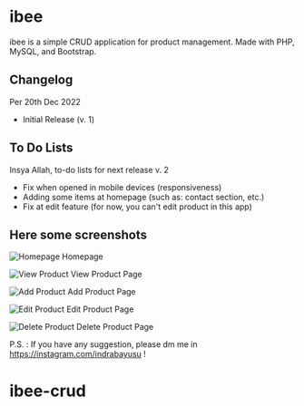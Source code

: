 # ibee
ibee is a simple CRUD application for product management. Made with PHP, MySQL, and Bootstrap.

## Changelog 
Per 20th Dec 2022
- Initial Release (v. 1)

## To Do Lists
Insya Allah, to-do lists for next release
v. 2
- Fix when opened in mobile devices (responsiveness)
- Adding some items at homepage (such as: contact section, etc.)
- Fix at edit feature (for now, you can't edit product in this app)

## Here some screenshots
![Homepage](https://github.com/indrabayusu/ibee-crud/blob/main/assets/ibee-home.jpg)
Homepage

![View Product](https://github.com/indrabayusu/ibee-crud/blob/main/assets/ibee-view.jpg)
View Product Page

![Add Product](https://github.com/indrabayusu/ibee-crud/blob/main/assets/ibee-add.jpg)
Add Product Page

![Edit Product](https://github.com/indrabayusu/ibee-crud/blob/main/assets/ibee-edit.jpg)
Edit Product Page

![Delete Product](https://github.com/indrabayusu/ibee-crud/blob/main/assets/ibee-delete.jpg)
Delete Product Page

P.S. : If you have any suggestion, please dm me in https://instagram.com/indrabayusu !

# ibee-crud
